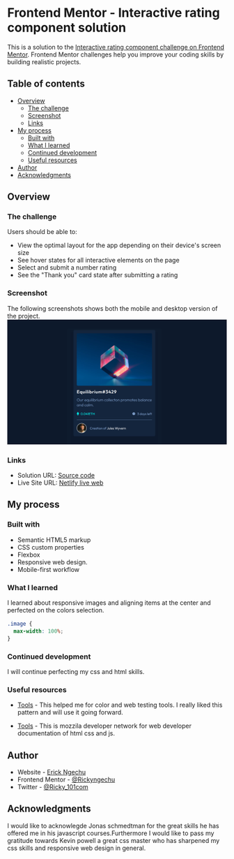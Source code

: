 # Frontend Mentor - Interactive rating component solution

This is a solution to the [Interactive rating component challenge on Frontend Mentor](https://www.frontendmentor.io/challenges/interactive-rating-component-koxpeBUmI). Frontend Mentor challenges help you improve your coding skills by building realistic projects.

## Table of contents

- [Overview](#overview)
  - [The challenge](#the-challenge)
  - [Screenshot](#screenshot)
  - [Links](#links)
- [My process](#my-process)
  - [Built with](#built-with)
  - [What I learned](#what-i-learned)
  - [Continued development](#continued-development)
  - [Useful resources](#useful-resources)
- [Author](#author)
- [Acknowledgments](#acknowledgments)

## Overview

### The challenge

Users should be able to:

- View the optimal layout for the app depending on their device's screen size
- See hover states for all interactive elements on the page
- Select and submit a number rating
- See the "Thank you" card state after submitting a rating

### Screenshot

The following screenshots shows both the mobile and desktop version of the project.
![](./images/Frontend-3.png)

### Links

- Solution URL: [Source code](https://github.com/Rickyngechu/Frontendmentour-2)
- Live Site URL: [Netlify live web](https://frontendmentour-3.netlify.app)

## My process

### Built with

- Semantic HTML5 markup
- CSS custom properties
- Flexbox
- Responsive web design.
- Mobile-first workflow

### What I learned

I learned about responsive images and aligning items at the center and perfected on the colors selection.

```css
.image {
  max-width: 100%;
}
```

### Continued development

I will continue perfecting my css and html skills.

### Useful resources

- [Tools](Jonas.io/resources) - This helped me for color and web testing tools. I really liked this pattern and will use it going forward.

- [Tools](https://developer.mozilla.org/en-US/docs/Web/API) - This is mozzila developer network for web developer documentation of html css and js.

## Author

- Website - [Erick Ngechu](https://rickyportf.netlify.app)
- Frontend Mentor - [@Rickyngechu](https://www.frontendmentor.io/profile/Rickyngechu)
- Twitter - [@Ricky_101com](https://twitter.com/@Ricky_101com)

## Acknowledgments

I would like to acknowlegde Jonas schmedtman for the great skills he has offered me in his javascript courses.Furthermore I would like to pass my gratitude towards Kevin powell a great css master who has sharpened my css skills and responsive web design in general.

